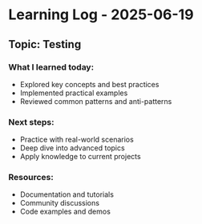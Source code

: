 # Learning Log - 2025-06-19

## Topic: Testing

### What I learned today:
- Explored key concepts and best practices
- Implemented practical examples
- Reviewed common patterns and anti-patterns

### Next steps:
- Practice with real-world scenarios
- Deep dive into advanced topics
- Apply knowledge to current projects

### Resources:
- Documentation and tutorials
- Community discussions
- Code examples and demos
